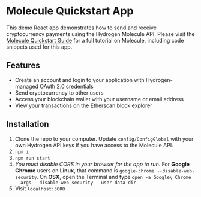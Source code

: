 # Molecule Quickstart App

This demo React app demonstrates how to send and receive cryptocurrency payments using the Hydrogen Molecule API. Please visit the [Molecule Quickstart Guide](https://www.hydrogenplatform.com/docs/molecule-quickstart) for a full tutorial on Molecule, including code snippets used for this app.
  
## Features

- Create an account and login to your application with Hydrogen-managed OAuth 2.0 credentials
- Send cryptocurrency to other users
- Access your blockchain wallet with your username or email address
- View your transactions on the Etherscan block explorer

## Installation

1. Clone the repo to your computer. Update `config/ConfigGlobal` with your own Hydrogen API keys if you have access to the Molecule API.
2. `npm i`
3. `npm run start`
4. _You must disable CORS in your browser for the app to run._ For **Google Chrome** users on **Linux**, that command is `google-chrome --disable-web-security`. On **OSX**, open the Terminal and type `open -a Google\ Chrome --args --disable-web-security --user-data-dir`
5. Visit `localhost:3000`
